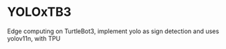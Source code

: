 # YOLOxTB3
Edge computing on TurtleBot3, implement yolo as sign detection and uses yolov11n, with TPU
